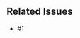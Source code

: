 <!--
## Make sure you have done these steps

- Make sure you read [Mastering-Markdown](https://guides.github.com/features/mastering-markdown/)
- remove the parts that are not applicable
- Please have "Allow edits from maintainers" activated
-->

## Related Issues
<!--Remove this part if not applicable-->

- #1
